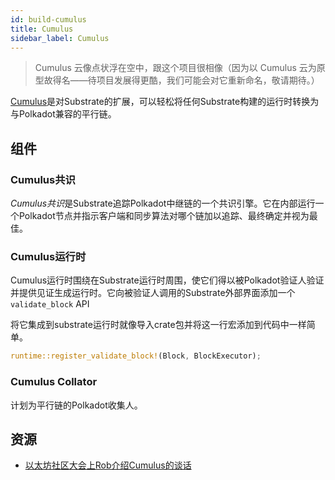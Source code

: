 ```yaml
---
id: build-cumulus
title: Cumulus
sidebar_label: Cumulus
---
```


> Cumulus 云像点状浮在空中，跟这个项目很相像（因为以 Cumulus 云为原型故得名——待项目发展得更酷，我们可能会对它重新命名，敬请期待。）

[Cumulus](https://github.com/paritytech/cumulus)是对Substrate的扩展，可以轻松将任何Substrate构建的运行时转换为与Polkadot兼容的平行链。

## 组件

### Cumulus共识

*Cumulus共识*是Substrate追踪Polkadot中继链的一个共识引擎。它在内部运行一个Polkadot节点并指示客户端和同步算法对哪个链加以追踪、最终确定并视为最佳。

### Cumulus运行时

Cumulus运行时围绕在Substrate运行时周围，使它们得以被Polkadot验证人验证并提供见证生成运行时。它向被验证人调用的Substrate外部界面添加一个`validate_block` API

将它集成到substrate运行时就像导入crate包并将这一行宏添加到代码中一样简单。

```rust
runtime::register_validate_block!(Block, BlockExecutor);
```

### Cumulus Collator

计划为平行链的Polkadot收集人。

## 资源

- [以太坊社区大会上Rob介绍Cumulus的谈话](https://www.youtube.com/watch?v=thgtXq5YMOo)